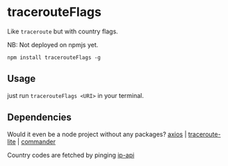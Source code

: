 # tracerouteFlags

Like `traceroute` but with country flags.

NB: Not deployed on npmjs yet.
```
npm install tracerouteFlags -g
```

## Usage

just run `tracerouteFlags <URI>` in your terminal.

## Dependencies
Would it even be a node project without any packages?
[axios](https://github.com/axios/axios) | [traceroute-lite](https://github.com/ben-bradley/traceroute-lite) | [commander](https://github.com/tj/commander.js)

Country codes are fetched by pinging [ip-api](https://ip-api.com/)